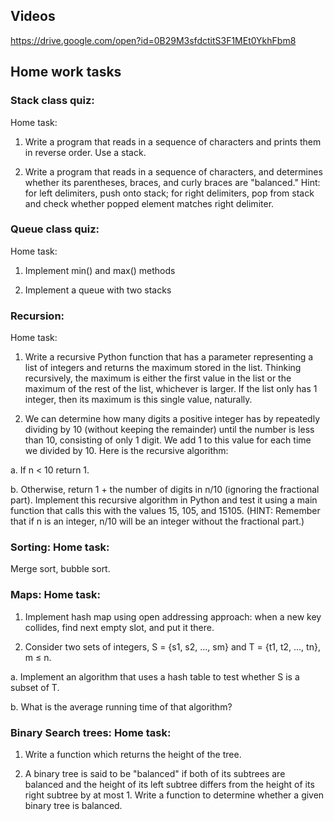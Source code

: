 
## Videos

https://drive.google.com/open?id=0B29M3sfdctitS3F1MEt0YkhFbm8

## Home work tasks

### Stack class quiz:

Home task:

1.	Write a program that reads in a sequence of characters and prints them in reverse order.  Use a stack.

2.	Write a program that reads in a sequence of characters, and determines whether its parentheses, braces, and curly braces are "balanced."  Hint: for left delimiters, push onto stack; for right delimiters, pop from stack and check whether popped element matches right delimiter.

### Queue class quiz:

Home task:

1.	Implement min() and max() methods

2.	Implement a queue with two stacks

### Recursion:

Home task:

1.	Write a recursive Python function that has a parameter representing a list of integers and returns the maximum stored in the list. Thinking recursively, the maximum is either the first value in the list or the maximum of the rest of the list, whichever is larger. If the list only has 1 integer, then its maximum is this single value, naturally.

2.	We can determine how many digits a positive integer has by repeatedly dividing by 10 (without keeping the remainder) until the number is less than 10, consisting of only 1 digit. We add 1 to this value for each time we divided by 10. Here is the recursive algorithm: 

a.	If n < 10 return 1.

b.	Otherwise, return 1 + the number of digits in n/10 (ignoring the fractional part).
Implement this recursive algorithm in Python and test it using a main function that calls this with the values 15, 105, and 15105. (HINT: Remember that if n is an integer, n/10 will be an integer without the fractional part.)


### Sorting: Home task: 

Merge sort, bubble sort.

### Maps: Home task:
1.	Implement hash map using open addressing approach: when a new key collides, find next empty slot, and put it there.

2.	Consider two sets of integers, S = {s1, s2, ..., sm} and T = {t1, t2, ..., tn}, m ≤ n.

  a.	Implement an algorithm that uses a hash table to test whether S is a subset of T.

  b.	What is the average running time of that algorithm?
  
###  Binary Search trees: Home task:

1.	Write a function which returns the height of the tree.

2.	A binary tree is said to be "balanced" if both of its subtrees are balanced and the height of its left subtree differs from the height of its right subtree by at most 1.  Write a function to determine whether a given binary tree is balanced.

